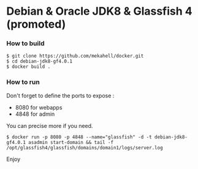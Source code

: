 # Debian &amp; Oracle JDK8 &amp; Glassfish 4 (promoted)

### How to build

```
$ git clone https://github.com/mekahell/docker.git
$ cd debian-jdk8-gf4.0.1
$ docker build .
```
### How to run

Don't forget to define the ports to expose :
* 8080 for webapps
* 4848 for admin

You can precise more if you need.

```
$ docker run -p 8080 -p 4848 --name="glassfish" -d -t debian-jdk8-gf4.0.1 asadmin start-domain && tail -f /opt/glassfish4/glassfish/domains/domain1/logs/server.log
```

Enjoy